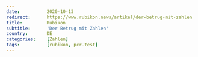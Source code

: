 ```yaml
---
date:          2020-10-13
redirect:      https://www.rubikon.news/artikel/der-betrug-mit-zahlen
title:         Rubikon
subtitle:      'Der Betrug mit Zahlen'
country:       DE
categories:    [Zahlen]
tags:          [rubikon, pcr-test]
---
```

